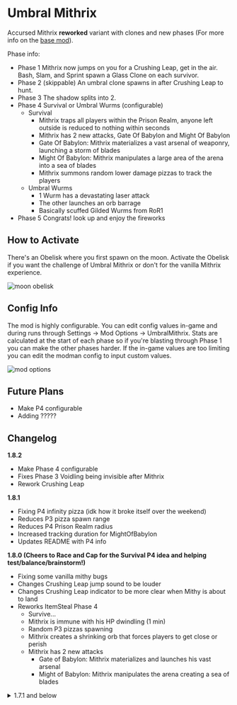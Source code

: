 # Umbral Mithrix

Accursed Mithrix **reworked** variant with clones and new phases (For more info on the [base mod](https://thunderstore.io/package/Nuxlar/MithrixTheAccursed/)).

Phase info:

- Phase 1 Mithrix now jumps on you for a Crushing Leap, get in the air. Bash, Slam, and Sprint spawn a Glass Clone on each survivor.
- Phase 2 (skippable) An umbral clone spawns in after Crushing Leap to hunt.
- Phase 3 The shadow splits into 2.
- Phase 4 Survival or Umbral Wurms (configurable)
  - Survival
    - Mithrix traps all players within the Prison Realm, anyone left outside is reduced to nothing within seconds
    - Mithrix has 2 new attacks, Gate Of Babylon and Might Of Babylon
    - Gate Of Babylon: Mithrix materializes a vast arsenal of weaponry, launching a storm of blades
    - Might Of Babylon: Mithrix manipulates a large area of the arena into a sea of blades
    - Mithrix summons random lower damage pizzas to track the players
  - Umbral Wurms
    - 1 Wurm has a devastating laser attack
    - The other launches an orb barrage
    - Basically scuffed Gilded Wurms from RoR1
- Phase 5 Congrats! look up and enjoy the fireworks

## How to Activate

There's an Obelisk where you first spawn on the moon. Activate the Obelisk if you want the challenge of Umbral Mithrix or don't for the vanilla Mithrix experience.

![moon obelisk](https://cdn.discordapp.com/attachments/1011187282788765816/1018116657077571595/unknown.png)

## Config Info

The mod is highly configurable. You can edit config values in-game and during runs through Settings -> Mod Options -> UmbralMithrix. Stats are calculated at the start of each phase so if you're blasting through Phase 1 you can make the other phases harder. If the in-game values are too limiting you can edit the modman config to input custom values.

![mod options](https://i.ibb.co/q9fC9jj/Screenshot-2022-09-12-165657.png)

## Future Plans
- Make P4 configurable
- Adding ?????

## Changelog

**1.8.2**

- Make Phase 4 configurable
- Fixes Phase 3 Voidling being invisible after Mithrix
- Rework Crushing Leap

**1.8.1**

- Fixing P4 infinity pizza (idk how it broke itself over the weekend)
- Reduces P3 pizza spawn range
- Reduces P4 Prison Realm radius
- Increased tracking duration for MightOfBabylon
- Updates README with P4 info

**1.8.0 (Cheers to Race and Cap for the Survival P4 idea and helping test/balance/brainstorm!)**

- Fixing some vanilla mithy bugs
- Changes Crushing Leap jump sound to be louder 
- Changes Crushing Leap indicator to be more clear when Mithy is about to land
- Reworks ItemSteal Phase 4
  - Survive...
  - Mithrix is immune with his HP dwindling (1 min)
  - Random P3 pizzas spawning
  - Mithrix creates a shrinking orb that forces players to get close or perish
  - Mithrix has 2 new attacks
    - Gate of Babylon: Mithrix materializes and launches his vast arsenal
    - Might of Babylon: Mithrix manipulates the arena creating a sea of blades

<details>
<summary>1.7.1 and below</summary>
<br>

**1.7.1**

- Fixes Wurm Laser radius

**1.7.0**

- Phase 4 Wurms!
- LaserWurm
  - Fires a devastating laser
  - Launches magma balls
  - Base CD of 24 secs (configurable)
- OrbWurm
  - Fires an orb wave attack (6 orbs) (configurable)
  - Launches lightening balls
  - Base CD of 12 secs (configurable)

**1.6.7**

- bugfix electric bugaloo

**1.6.6**

- bugfix

**1.6.5**

- Adds an alt Phase 4 for funsies
- Removes the old doppelganger phase 4
- The config is on by default, turn it off for the "Vanilla" item stealing Phase 4

**1.6.1**

- Fixes vanilla mithrix not being vanilla after activating umbral on a previous run
- Removed pizza lines from WeaponSlam
- Removed shockwave on SprintBash from clones (P2 Umbra and Phase 3 Umbras)
- Halves WeaponSlam orbs in P2 when clone spawns
- Extends tracking pizza's random range by 25

**1.6.0**

- **DELETE YOUR UMBRALMITHRIX CONFIG**
- Part of the big 2.0 update figured I should release in pieces or it'd take forever
- Several config changes
- Fixes Vanilla Mithrix not having vanilla dash
- Mithrix fires a super shard for every stack of freeze applied
- Glass clones are only in Phases 1 & 2
- A glass clone spawns on each player every 8 seconds mithrix sprints
- Reduces WeaponSlam glass clones from 2 to 1
- Adds 1.5 seconds to Ult duration for slower pizzas
- Adds Umbral Evolution
  - Mithrix seems to be normal but the umbral effect returns while a clone (glass or shadow) is present
  - By Phase 3 he is consumed by his shadow and becomes Umbral Mithrix, The Collective
- Phase 1
  - SprintBash releases a super shard
  - WeaponSlam releases orbs
- Phase 2
  - SprintBash releases a P3 WeaponSlam wave
  - WeaponSlam releases stationary pizza lines forwards
  - Crushing Leap spawns Mithrix's shadow to hunt
  - Pizza is under Mithrix (non-tracking)
- Phase 3
  - Clones spawn farther apart
  - Shared HP bar (BETA) (toggleable - off by default)
    - Whatever damage taken on 1 clone is replicated on the other
  - Pizza
    - Tracking near a random player
    - Each one has -2 lines
- Phase 4
  - Removes extra projectiles
  - Spawns a tracking pizza on FistSlam

**1.5.1**

- repenting for my transgressions
- and reverting 1.5.0

**1.5.0**

- **DELETE YOUR UMBRALMITHRIX CONFIG**
- Glass clones are only in Phases 1 & 2
- Glass clones spawn near each player(s) instead of near mithrix
- A glass clone is triggered every 8 seconds mithrix sprints
- Reduces WeaponSlam glass clones from 2 to 1
- Adds a super shard fire when frozen
- Phase 2 Changes
  - No more Lunar Devastation not even as a config
  - After Crushing Leap a clone spawns and does the Pizza
  - Pizza spawns a half wheel in a range near each player
- Phase 3 Changes
  - Pizza spawns a quarter wheel in a range near each player
- Phase 4 Changes
  - Half Pizza spawns near you on FistSlam
- Config Changes
  - Increases Pizza lines (2)
  - Increases Crushing Leap air time (0.5s)
  - Increases Base HP (100)
  - Increases Level Damage (0.25)
  - Increases Move Speed (1)
  - Increases Turn Speed (190)
  - Increases Acceleration (200)
  - Increases CD
    - WeaponSlam (1s)
    - SprintBash (0.5s)
    - Dash (0.5s)
  - Adds Loop Scaling (First "Loop" is still 0)
  - Adds Player Scaling


**1.4.4**

- Removes clone death animation/noise (sound cue for crushing leap for when things are chaotic)

**1.4.3**

- Fixes Vanilla pizza being 6 slices instead of 8

**1.4.2**

- Fixes bug where chimera insta-die before the fight

**1.4.1**

- Adds config for phase 2 clones after crushing leap (for extra insanity)
- Adds config for phase 2 Lunar Devastation (didn't think ppl liked this attack)

**1.4.0**

- DELETE YOUR UMBRALMITHRIX CONFIG IF UPDATING
- Adds config to toggle umbra effect
- Changes some config values (removes some, edits others)
  - reduces CrushingLeap by 1s
  - increased pizza waves by 1
  - reduces pizza duration to 6 secs
- Reduces Doppel Phase 4 Mithrix HP (No Loop 0, Loop 5x)
- "Reworks" Phase 2
  - Full Pizza (x2 the config)
  - Removed "new" pizza (shockwave)


**1.3.0**
 
- Fixes Blacklist not being applied for "Vanilla" Phase 4
- Adds large Flame Pillar and HammerSlam shockwave to Phase 2
- Halves the Flame Pillar size for Phase 3 
- Removes Phase 3 HammerSlam clones
- Adds config to skip Phase 2 for a more casual fight
- Removes Lunar Chimera from Phases 2 and 3 (in a hacky way)

**1.2.3**

- Fixed "Vanilla" phase 4 having an HP boost
- Doubles config value for phase 4 super shard CD (change to 4 if you're updating)
- Extends clone spawn distance so they can spawn at the edges of the arena
- Extends HammerSlam clone duration to match sprint bash (4s)
- Halves Phase 3 HammerSlam clones to 1
- Halves Phase 2 CrushingLeap clones' duration

**1.2.2**

- Replaces Skyleap with CrushingLeap
- Adds config for CrushingLeap aim duration (configurable mid fight)

**1.2.1**

- Changes README
- Switches Phase 2 Ult wave to the Hammer Slam wave
- Adds SuperShardWeight to config (how many shards are in 1 super shard)
- Adds Phase 2 Ult Super Shard Interval to config (how often it fires)
- Reduces default Super Shard Weight from 12 -> 6 so they're not an insta kill
- Added Github link to page

**1.2.0**

- Makes Phase 4 Vengeance event a config option
- Replaced mountain shrine with obelisk next to where you spawn on the moon
- Removed blink (messes with hammerslam)
- Adds extra clone to HammerSlam
- Adds Super Shards to Phase 2 Ult

**1.1.3**

- Fixes vanilla mithrix not working after hitting the shrine on a previous run (both regular and phase 4)
- Switches Imp Blink with Huntress MiniBlink since u can cheese him by standing at the edge of the map
- Reduces Phase 4 HP buff (3x instead of 5x)
- Updates Vanilla description values in config
- Removes damage config affecting phase 4 mithrix

**1.1.2**

- Fixes umbras getting blacklist items
- Fixes dios making Mithrix invulnerable for 20 secs

**1.1.1**

- Makes README more clear
- Reduces Phase 3 HP percentage
- Makes new item for Umbra-fication so it doesn't conflict with other vengeance mods (Cheers to Moffein)
- Fixes Phase 4 buggin out sometimes
- Fixes UmbralMithrix staying activated after hitting the moon shrine

**1.1.0**

- **DELETE YOUR UMBRALMITHRIX CONFIG**
- Fixes README
- Adds Mountain Shrine on the moon to activate Umbral Mithrix (Cheers to Race and Cap)
- Replaces Mithrix's dash with an extended imp dash (can also dash in mid air now)
- Removes Projectiles from Bash, Slam (Keeps orbs), Dash
- Adds deteriorating glass clone to attacks, Slam and Bash (last 4 seconds)
- Glass Clones release a super shard when they Bash
- Fixes Phase 2 HP being too low
- Adds 2 glass clones on Phase 2 skyleap
- Blacklists some items from Phase 4 doppels (Spare Drone Parts, Empathy Cores, N'kuhana's Opinion, Razorwire, Tesla Coil)
- Removes faster escape flame lines for less lag (in case using voidling escape or something)

**1.0.1**

- 1 Glass Mithrix's for Phase 2 (66% HP Each Mithrix) (if > 2 players 1 more spawns and each has 100% HP)
- Changes extra Mithrix Phase 3 HP (66% HP Each) (if > 2 players 100% Each)
- Reduces Phase 4 invulnerability time to 20 sec base
- Reduces Phase 4 steal time to 0.75 sec

**1.0.0**

- Reduces some config stats to account for the clones
- Makes Mithrix an Umbra
- Adds deteriorating clone on skyleap for phase 1 and 3 (if > 2 players)
- Adds 2 Glass Mithrix's for Phase 2 (33% HP Each Mithrix) (if > 2 players 2 more spawn for a total of 5)
- Adds 1 Mithrix (2 total) for Phase 3 (66% HP Each)
- Changes dash and bash sound
- Reworks Phase 4
  - Mithrix's Shadow is invulnerable and immobile for 30 secs (less time based on your loops)
  - The Shadow has 5x HP (10x if looping)
  - Umbras of all players spawn at the center of the arena
  - The Shadow will start stealing 1 stack of items every 1 seconds after it's shield falls (15 sec max - decreased based on loops)
</details>